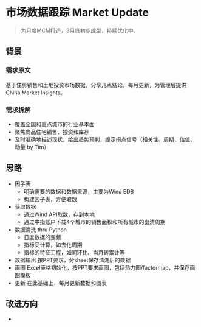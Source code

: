 # 市场数据跟踪 Market Update

> 为月度MCM打造，3月底初步成型，持续优化中。

## 背景
### 需求原文
基于住房销售和土地投资市场数据，分享几点结论，每月更新，为管理层提供China Market Insights。
### 需求拆解
- 覆盖全国和重点城市的行业基本面
- 聚焦商品住宅销售、投资和库存
- 及时准确地描述现状，给出趋势预判，提示拐点信号（相关性、周期、估值、动量 by Tim）

## 思路
- 因子表
  - 明确需要的数据和数据来源，主要为Wind EDB
  - 构建因子表，方便取数
- 获取数据
  - 通过Wind API取数，存到本地
  - 通过中指账户下载4个城市的销售面积和所有城市的出清周期
- 数据清洗 thru Python
  - 日度数据的变频
  - 指标间计算，如去化周期
  - 指标的特征工程，如同环比、当月转累计等
- 数据输出
  按PPT要求，分sheet保存清洗后的数据
- 画图
  Excel表格初始化，按PPT要求画图，包括热力图/factormap，并保存画图模板
- 更新
  在此基础上，每月更新数据和图表

## 改进方向
- 


